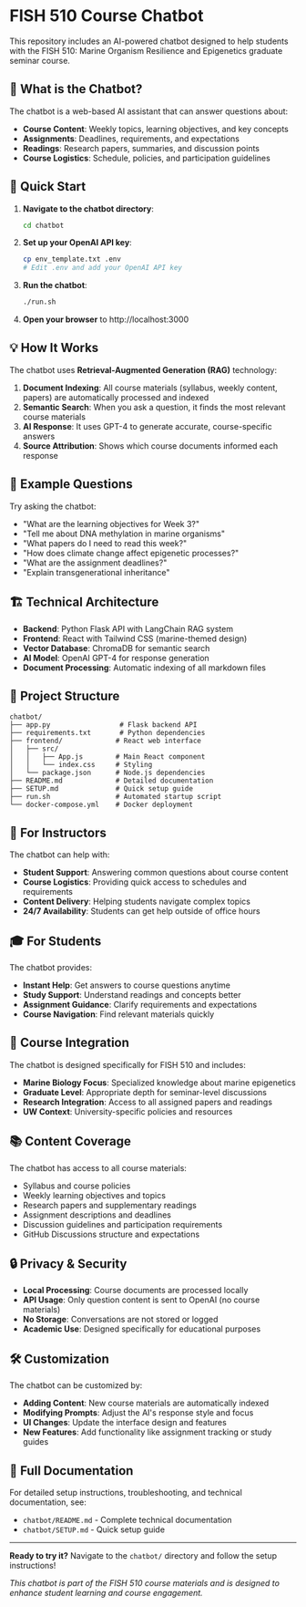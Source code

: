 # FISH 510 Course Chatbot

This repository includes an AI-powered chatbot designed to help students with the FISH 510: Marine Organism Resilience and Epigenetics graduate seminar course.

## 🤖 What is the Chatbot?

The chatbot is a web-based AI assistant that can answer questions about:
- **Course Content**: Weekly topics, learning objectives, and key concepts
- **Assignments**: Deadlines, requirements, and expectations
- **Readings**: Research papers, summaries, and discussion points
- **Course Logistics**: Schedule, policies, and participation guidelines

## 🚀 Quick Start

1. **Navigate to the chatbot directory**:
   ```bash
   cd chatbot
   ```

2. **Set up your OpenAI API key**:
   ```bash
   cp env_template.txt .env
   # Edit .env and add your OpenAI API key
   ```

3. **Run the chatbot**:
   ```bash
   ./run.sh
   ```

4. **Open your browser** to http://localhost:3000

## 💡 How It Works

The chatbot uses **Retrieval-Augmented Generation (RAG)** technology:

1. **Document Indexing**: All course materials (syllabus, weekly content, papers) are automatically processed and indexed
2. **Semantic Search**: When you ask a question, it finds the most relevant course materials
3. **AI Response**: It uses GPT-4 to generate accurate, course-specific answers
4. **Source Attribution**: Shows which course documents informed each response

## 🎯 Example Questions

Try asking the chatbot:

- "What are the learning objectives for Week 3?"
- "Tell me about DNA methylation in marine organisms"
- "What papers do I need to read this week?"
- "How does climate change affect epigenetic processes?"
- "What are the assignment deadlines?"
- "Explain transgenerational inheritance"

## 🏗️ Technical Architecture

- **Backend**: Python Flask API with LangChain RAG system
- **Frontend**: React with Tailwind CSS (marine-themed design)
- **Vector Database**: ChromaDB for semantic search
- **AI Model**: OpenAI GPT-4 for response generation
- **Document Processing**: Automatic indexing of all markdown files

## 📁 Project Structure

```
chatbot/
├── app.py                 # Flask backend API
├── requirements.txt       # Python dependencies
├── frontend/             # React web interface
│   ├── src/
│   │   ├── App.js        # Main React component
│   │   └── index.css     # Styling
│   └── package.json      # Node.js dependencies
├── README.md             # Detailed documentation
├── SETUP.md              # Quick setup guide
├── run.sh                # Automated startup script
└── docker-compose.yml    # Docker deployment
```

## 🔧 For Instructors

The chatbot can help with:
- **Student Support**: Answering common questions about course content
- **Course Logistics**: Providing quick access to schedules and requirements
- **Content Delivery**: Helping students navigate complex topics
- **24/7 Availability**: Students can get help outside of office hours

## 🎓 For Students

The chatbot provides:
- **Instant Help**: Get answers to course questions anytime
- **Study Support**: Understand readings and concepts better
- **Assignment Guidance**: Clarify requirements and expectations
- **Course Navigation**: Find relevant materials quickly

## 🌊 Course Integration

The chatbot is designed specifically for FISH 510 and includes:
- **Marine Biology Focus**: Specialized knowledge about marine epigenetics
- **Graduate Level**: Appropriate depth for seminar-level discussions
- **Research Integration**: Access to all assigned papers and readings
- **UW Context**: University-specific policies and resources

## 📚 Content Coverage

The chatbot has access to all course materials:
- Syllabus and course policies
- Weekly learning objectives and topics
- Research papers and supplementary readings
- Assignment descriptions and deadlines
- Discussion guidelines and participation requirements
- GitHub Discussions structure and expectations

## 🔒 Privacy & Security

- **Local Processing**: Course documents are processed locally
- **API Usage**: Only question content is sent to OpenAI (no course materials)
- **No Storage**: Conversations are not stored or logged
- **Academic Use**: Designed specifically for educational purposes

## 🛠️ Customization

The chatbot can be customized by:
- **Adding Content**: New course materials are automatically indexed
- **Modifying Prompts**: Adjust the AI's response style and focus
- **UI Changes**: Update the interface design and features
- **New Features**: Add functionality like assignment tracking or study guides

## 📖 Full Documentation

For detailed setup instructions, troubleshooting, and technical documentation, see:
- `chatbot/README.md` - Complete technical documentation
- `chatbot/SETUP.md` - Quick setup guide

---

**Ready to try it?** Navigate to the `chatbot/` directory and follow the setup instructions!

*This chatbot is part of the FISH 510 course materials and is designed to enhance student learning and course engagement.*
